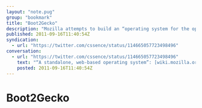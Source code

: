 ```yaml
---
layout: "note.pug"
group: "bookmark"
title: "Boot2Gecko"
description: "Mozilla attempts to build an “operating system for the open web”."
published: 2011-09-16T11:40:54Z
syndication:
  - url: "https://twitter.com/cssence/status/114665057723498496"
conversation:
  - url: "https://twitter.com/cssence/status/114665057723498496"
    text: "“A standalone, web-based operating system”: [wiki.mozilla.org/B2G](https://wiki.mozilla.org/B2G)<br>I’d really like to see that happen. [@Boot2Gecko](https://twitter.com/Boot2Gecko)"
    posted: 2011-09-16T11:40:54Z
---
```


# Boot2Gecko
